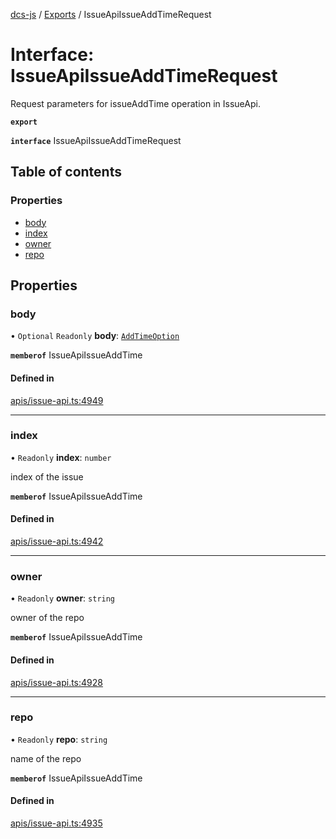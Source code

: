 [dcs-js](../README.md) / [Exports](../modules.md) / IssueApiIssueAddTimeRequest

# Interface: IssueApiIssueAddTimeRequest

Request parameters for issueAddTime operation in IssueApi.

**`export`**

**`interface`** IssueApiIssueAddTimeRequest

## Table of contents

### Properties

- [body](IssueApiIssueAddTimeRequest.md#body)
- [index](IssueApiIssueAddTimeRequest.md#index)
- [owner](IssueApiIssueAddTimeRequest.md#owner)
- [repo](IssueApiIssueAddTimeRequest.md#repo)

## Properties

### <a id="body" name="body"></a> body

• `Optional` `Readonly` **body**: [`AddTimeOption`](AddTimeOption.md)

**`memberof`** IssueApiIssueAddTime

#### Defined in

[apis/issue-api.ts:4949](https://github.com/unfoldingWord/dcs-js/blob/b29eb7a/apis/issue-api.ts#L4949)

___

### <a id="index" name="index"></a> index

• `Readonly` **index**: `number`

index of the issue

**`memberof`** IssueApiIssueAddTime

#### Defined in

[apis/issue-api.ts:4942](https://github.com/unfoldingWord/dcs-js/blob/b29eb7a/apis/issue-api.ts#L4942)

___

### <a id="owner" name="owner"></a> owner

• `Readonly` **owner**: `string`

owner of the repo

**`memberof`** IssueApiIssueAddTime

#### Defined in

[apis/issue-api.ts:4928](https://github.com/unfoldingWord/dcs-js/blob/b29eb7a/apis/issue-api.ts#L4928)

___

### <a id="repo" name="repo"></a> repo

• `Readonly` **repo**: `string`

name of the repo

**`memberof`** IssueApiIssueAddTime

#### Defined in

[apis/issue-api.ts:4935](https://github.com/unfoldingWord/dcs-js/blob/b29eb7a/apis/issue-api.ts#L4935)
